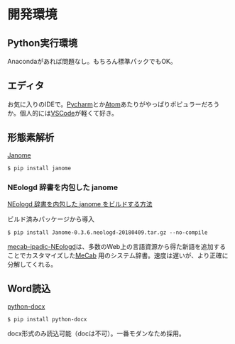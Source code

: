 
# 開発環境
## Python実行環境
Anacondaがあれば問題なし。もちろん標準パックでもOK。

## エディタ
お気に入りのIDEで。[Pycharm](https://www.jetbrains.com/pycharm/)とか[Atom](https://atom.io/)あたりがやっぱりポピュラーだろうか。個人的には[VSCode](https://code.visualstudio.com/)が軽くて好き。

## 形態素解析
[Janome](http://mocobeta.github.io/janome/)

    $ pip install janome

### NEologd 辞書を内包した janome
[NEologd 辞書を内包した janome をビルドする方法](https://github.com/mocobeta/janome/wiki/(very-experimental)-NEologd-%E8%BE%9E%E6%9B%B8%E3%82%92%E5%86%85%E5%8C%85%E3%81%97%E3%81%9F-janome-%E3%82%92%E3%83%93%E3%83%AB%E3%83%89%E3%81%99%E3%82%8B%E6%96%B9%E6%B3%95)

ビルド済みパッケージから導入

    $ pip install Janome-0.3.6.neologd-20180409.tar.gz --no-compile

[mecab-ipadic-NEologd](https://github.com/neologd/mecab-ipadic-neologd)は、多数のWeb上の言語資源から得た新語を追加することでカスタマイズした[MeCab](http://taku910.github.io/mecab/)
用のシステム辞書。速度は遅いが、より正確に分解してくれる。

## Word読込
[python-docx](https://python-docx.readthedocs.io/en/latest/)

    $ pip install python-docx

docx形式のみ読込可能（docは不可）。一番モダンなため採用。
